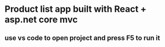 # Product list app built with React + asp.net core mvc

## use vs code to open project and press F5 to run it